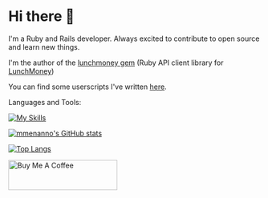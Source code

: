 # Hi there 👋

I'm a Ruby and Rails developer. Always excited to contribute to open source and learn new things.

I'm the author of the [lunchmoney gem](https://rubygems.org/gems/lunchmoney) (Ruby API client library for [LunchMoney](http://lunchmoney.app/))

You can find some userscripts I've written [here](https://github.com/mmenanno/userscripts).

Languages and Tools:

[![My Skills](https://skillicons.dev/icons?i=ruby,rails,graphql,mysql,sqlite,redis,js,ts,githubactions)](https://skillicons.dev)

[![mmenanno's GitHub stats](https://github-readme-stats-pnez.vercel.app/api?username=mmenanno&show_icons=true&theme=dark&hide_rank=true&include_all_commits=true&exclude_repo=github-readme-stats,collections-test)](https://github.com/anuraghazra/github-readme-stats)

[![Top Langs](https://github-readme-stats-pnez.vercel.app/api/top-langs/?username=mmenanno&theme=dark&exclude_repo=github-readme-stats,collections-test&layout=compact)](https://github.com/anuraghazra/github-readme-stats)

<a href="https://www.buymeacoffee.com/mmenanno" target="_blank"><img src="https://cdn.buymeacoffee.com/buttons/v2/default-yellow.png" alt="Buy Me A Coffee" style="height: 60px !important;width: 217px !important;" ></a>
